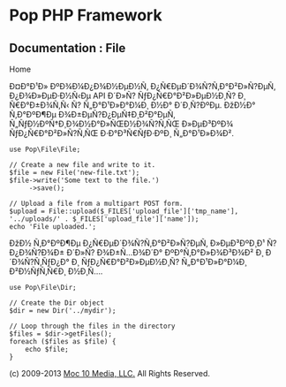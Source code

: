 Pop PHP Framework
=================

Documentation : File
--------------------

Home

Ð¤Ð°Ð¹Ð» ÐºÐ¾Ð¼Ð¿Ð¾Ð½ÐµÐ½Ñ‚ Ð¿Ñ€ÐµÐ´Ð¾Ñ?Ñ‚Ð°Ð²Ð»Ñ?ÐµÑ‚ Ð¿Ð¾Ð»ÐµÐ·Ð½Ñ‹Ðµ
API Ð´Ð»Ñ? ÑƒÐ¿Ñ€Ð°Ð²Ð»ÐµÐ½Ð¸Ñ? Ð¸ Ñ€Ð°Ð±Ð¾Ñ‚Ñ‹ Ñ? Ñ„Ð°Ð¹Ð»Ð°Ð¼Ð¸ Ð½Ð°
Ð´Ð¸Ñ?ÐºÐµ. ÐžÐ½Ð° Ñ‚Ð°ÐºÐ¶Ðµ Ð¾Ð±ÐµÑ?Ð¿ÐµÑ‡Ð¸Ð²Ð°ÐµÑ‚
Ñ„ÑƒÐ½ÐºÑ†Ð¸Ð¾Ð½Ð°Ð»ÑŒÐ½Ð¾Ñ?Ñ‚ÑŒ Ð»ÐµÐ³ÐºÐ¾ ÑƒÐ¿Ñ€Ð°Ð²Ð»Ñ?Ñ‚ÑŒ
Ð·Ð°Ð³Ñ€ÑƒÐ·ÐºÐ¸ Ñ„Ð°Ð¹Ð»Ð¾Ð².

    use Pop\File\File;

    // Create a new file and write to it.
    $file = new File('new-file.txt');
    $file->write('Some text to the file.')
         ->save();

    // Upload a file from a multipart POST form.
    $upload = File::upload($_FILES['upload_file']['tmp_name'], '../uploads/' . $_FILES['upload_file']['name']);
    echo 'File uploaded.';

ÐžÐ½ Ñ‚Ð°ÐºÐ¶Ðµ Ð¿Ñ€ÐµÐ´Ð¾Ñ?Ñ‚Ð°Ð²Ð»Ñ?ÐµÑ‚ Ð»ÐµÐ³ÐºÐ¸Ð¹ Ñ?Ð¿Ð¾Ñ?Ð¾Ð±
Ð´Ð»Ñ? Ð¾Ð±Ñ…Ð¾Ð´Ð° ÐºÐ°Ñ‚Ð°Ð»Ð¾Ð³Ð¾Ð² Ð¸ Ð´Ð¾Ñ?Ñ‚ÑƒÐ¿Ð° Ð¸
ÑƒÐ¿Ñ€Ð°Ð²Ð»ÐµÐ½Ð¸Ñ? Ñ„Ð°Ð¹Ð»Ð°Ð¼Ð¸ Ð²Ð½ÑƒÑ‚Ñ€Ð¸ Ð½Ð¸Ñ….

    use Pop\File\Dir;

    // Create the Dir object
    $dir = new Dir('../mydir');

    // Loop through the files in the directory
    $files = $dir->getFiles();
    foreach ($files as $file) {
        echo $file;
    }

\(c) 2009-2013 [Moc 10 Media, LLC.](http://www.moc10media.com) All
Rights Reserved.
